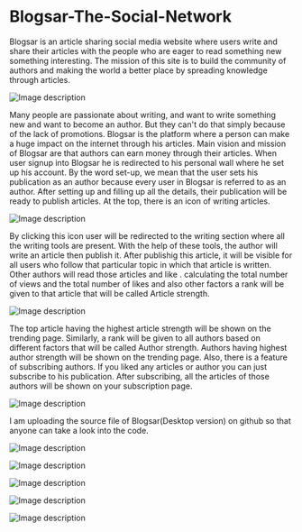 # Blogsar-The-Social-Network
Blogsar is an article sharing social media website where users write and share their articles with the people who are eager to read something new something interesting.
The mission of this site is to build the community of authors and making the world a better place by spreading knowledge through articles.

![Image description](https://github.com/Navneet-chaurasia/Blogsar-The-Social-Network-Desktop-version-/blob/master/blogsar%20Images/Screenshot%20(1).png)


Many people are passionate about writing, and want to write something new and want to become an author. But they can't do that simply because of the lack of promotions.
Blogsar is the platform where a person can make a huge impact on the internet through his articles. Main vision and mission of Blogsar are that authors can earn money through their articles.
When user signup into Blogsar he is redirected to his personal wall where he set up his account. By the word set-up, we mean that the user sets his publication as an author because every user in Blogsar is referred to as an author.
After setting up and filling up all the details, their publication will be ready to publish articles. At the top, there is an icon of writing articles.

![Image description](https://github.com/Navneet-chaurasia/Blogsar-The-Social-Network-Desktop-version-/blob/master/blogsar%20Images/Screenshot%20(2).png)

By clicking this icon user will be redirected to the writing section where all the writing tools are present. With the help of these tools, the author will write an article then publish it.
After publishig this article, it will be visible for all users who follow that particular topic in which that article is written.
Other authors will read those articles and like .
calculating the total number of views and the total number of likes and also other factors a rank will be given to that article that will be called Article strength.

![Image description](https://github.com/Navneet-chaurasia/Blogsar-The-Social-Network-Desktop-version-/blob/master/blogsar%20Images/Screenshot%20(9).png)


The top article having the highest article strength will be shown on the trending page. Similarly, a rank will be given to all authors based on different factors that will be called Author strength.
Authors having highest author strength will be shown on the trending page. Also, there is a feature of subscribing authors.
If you liked any articles or author you can just subscribe to his publication. After subscribing, all the articles of those authors will be shown on your subscription page.

![Image description](https://github.com/Navneet-chaurasia/Blogsar-The-Social-Network-Desktop-version-/blob/master/blogsar%20Images/Screenshot%20(3).png)


I am uploading the source file of Blogsar(Desktop version) on github so that anyone can take a look into the code.

![Image description](https://github.com/Navneet-chaurasia/Blogsar-The-Social-Network-Desktop-version-/blob/master/blogsar%20Images/Screenshot%20(4).png)


![Image description](https://github.com/Navneet-chaurasia/Blogsar-The-Social-Network-Desktop-version-/blob/master/blogsar%20Images/Screenshot%20(5).png)


![Image description](https://github.com/Navneet-chaurasia/Blogsar-The-Social-Network-Desktop-version-/blob/master/blogsar%20Images/Screenshot%20(6).png)

![Image description](https://github.com/Navneet-chaurasia/Blogsar-The-Social-Network-Desktop-version-/blob/master/blogsar%20Images/Screenshot%20(7).png)

![Image description](https://github.com/Navneet-chaurasia/Blogsar-The-Social-Network-Desktop-version-/blob/master/blogsar%20Images/Screenshot%20(8).png)



